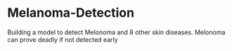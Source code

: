 # Melanoma-Detection
Building a model to detect Melonoma and 8 other skin diseases. Melonoma can prove deadly if not detected early
